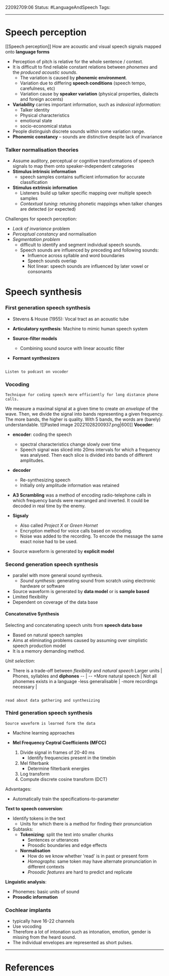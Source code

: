 22092709:06
Status:  #LanguageAndSpeech
Tags: 

---
# Speech perception
[[Speech perception]]
How are acoustic and visual speech signals mapped onto **language forms**

- Perception of pitch is relative for the whole sentence / context. 
- It is difficult to find reliable constant relations between *phonemes* and the *produced acoustic sounds*.
	- The variation is caused by **phonemic environment**.
	- Variation due to differing **speech conditions** (speech tempo, carefulness, etc)
	- Variation cause by **speaker variation** (physical properties, dialects and foreign accents)
- **Variability** carries important information, such as *indexical information*:
	- Talker identity
	- Physical characteristics
	- emotional state
	- socio-economical status
- People distinguish discrete sounds within some variation range. 
- **Phonemic constancy** – sounds are distinctive despite lack of invariance

### Talker normalisation theories
- Assume auditory, perceptual or cognitive transformations of speech signals to map them onto speaker-independent categories
- **Stimulus intrinsic information**
	- speech samples contains sufficient information for accurate classification 
- **Stimulus extrinsic information**
	- Listeners build up talker specific mapping over multiple speech samples 
	- *Contextual tuning*: retuning phonetic mappings when talker changes are detected (or expected)

Challenges for speech perception:
- *Lack of invariance* problem
- *Perceptual constancy* and normalisation
- *Segmentation problem* 
	- difficult to identify and segment individual speech sounds.
	- Speech sounds are influenced by preceding and following sounds:
		- Influence across syllable and word boundaries
		- Speech sounds overlap
		- Not linear: speech sounds are influenced by later vowel or consonants

# Speech synthesis
	
### First generation speech synthesis
- Stevens & House (1955): Vocal tract as an acoustic tube

- **Articulatory synthesis**: Machine to mimic human speech system
- **Source-filter models**
	- Combining sound source with linear acoustic filter
- **Formant synthesizers**

```ad-todo

Listen to podcast on vocoder

```


### Vocoding
	Technique for coding speech more efficiently for long distance phone calls.
We measure a maximal signal at a given time to create *an envelope* of the wave. Then, we divide the signal into bands representing a given frequency. The more bands, the higher is quality. 
	With 5 bands, the words are (barely) understandable. ![[Pasted image 20221028200937.png|600]]
**Vocoder**:
 - **encoder**: coding the speech
	- spectral characteristics change slowly over time
	- Speech signal was sliced into 20ms intervals for which a frequency was analysed. Then each slice is divided into bands of different amplitudes. 
- **decoder**
	- Re-synthesizing speech
	- Initially only amplitude information was retained

- **A3 Scrambling** was a method of encoding radio-telephone calls in which frequency bands were rearranged and inverted. It could be decoded in real time by the enemy.
- **Sigsaly**
	- Also called *Project X* or *Green Hornet*
	- Encryption method for voice calls based on vocoding.
	- Noise was added to the recording. To encode the message the same exact noise had to be used.

- Source waveform is generated by **explicit model**

### Second generation speech synthesis
- parallel with more general sound synthesis.
	- *Sound synthesis*: generating sound from scratch using electronic hardware or software
- Source waveform is generated by **data model** or is **sample based**
- Limited flexibility
- Dependent on coverage of the data base

#### Concatenative Synthesis
Selecting and concatenating speech units from **speech data base**
- Based on natural speech samples
- Aims at eliminating problems caused by assuming over simplistic speech production model
- It is a memory demanding method.

*Unit selection*:
- There is a trade-off between *flexibility* and *natural speech*
Larger units | Phones, syllables and **diphones**
-- | --
+More natural speech | Not all phonemes exists in a language
-less generalisable | 
-more recordings necessary | 
```ad-todo

read about data gathering and synthesizing

```

### Third generation speech synthesis
	Source waveform is learned form the data
- Machine learning approaches 

- **Mel Frequency Ceptral Coefficients (MFCC)**
	1. Divide signal in frames of 20-40 ms
		- Identify frequencies present in the timebin
	2. Mel filterbank
		- Determine filterbank energies
	3. Log transform
	4. Compute discrete cosine transform (DCT)

Advantages:
- Automatically train the specifications-to-parameter

**Text to speech conversion**:
- Identify tokens in the text
	- Units for which there is a method for finding their pronunciation
- Subtasks:
	- **Tokenizing**: split the text into smaller chunks
		- Sentences or utterances
		- Prosodic boundaries and edge effects
	- **Normalisation**
		- How do we know whether 'read' is in past or present form
		- *Homographs*: same token may have alternate pronunciation in different contexts 
		- *Prosodic features* are hard to predict and replicate

**Linguistic analysis**:
- Phonemes: basic units of sound
- **Prosodic information**

### Cochlear implants
- typically have 16-22 channels 
- Use vocoding 
- Therefore a lot of intonation such as intonation, emotion, gender is missing from the heard sound. 
- The individual envelopes are represented as short pulses. 



---
# References